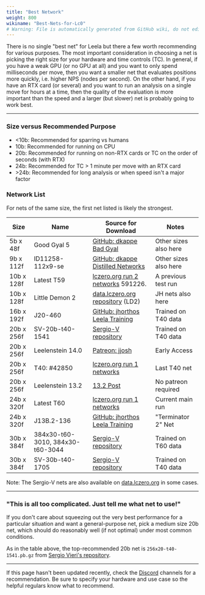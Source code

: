 ```yaml
---
title: "Best Network"
weight: 800
wikiname: "Best-Nets-for-Lc0"
# Warning: File is automatically generated from GitHub wiki, do not edit by hand.
---
```

There is no single "best net" for Leela but there a few worth recommending for various purposes. The most important consideration in choosing a net is picking the right size for your hardware and time controls (TC). In general, if you have a weak GPU (or no GPU at all) and you want to only spend milliseconds per move, then you want a smaller net that evaluates positions more quickly, i.e. higher NPS (nodes per second). On the other hand, if you have an RTX card (or several) and you want to run an analysis on a single move for hours at a time, then the quality of the evaluation is more important than the speed and a larger (but slower) net is probably going to work best.

---

### Size versus Recommended Purpose
* <10b: Recommended for sparring vs humans
* 10b: Recommended for running on CPU
* 20b: Recommended for running on non-RTX cards or TC on the order of seconds (with RTX)
* 24b: Recommended for TC > 1 minute per move with an RTX card
* \>24b: Recommended for long analysis or when speed isn't a major factor

### Network List

For nets of the same size, the first net listed is likely the strongest.

| Size   | Name             | Source for Download               | Notes            |
|--------|------------------|-----------------------------------|------------------|
| 5b x 48f   | Good Gyal 5      | [GitHub: dkappe Bad Gyal](https://github.com/dkappe/leela-chess-weights/wiki/Bad-Gyal) | Other sizes also here |
| 9b x 112f  | ID11258-112x9-se | [GitHub: dkappe Distilled Networks](https://github.com/dkappe/leela-chess-weights/wiki/Distilled-Networks) | Other sizes also here |
| 10b x 128f | Latest T59  | [lczero.org run 2 networks](https://training.lczero.org/get_network?sha=47e3f899519dc1bc95496a457b77730fce7b0b89b6187af5c01ecbbd02e88398) 591226. | A previous test run |
| 10b x 128f | Little Demon 2 | [data.lczero.org repository](http://data.lczero.org/files/networks-contrib/) (LD2) | JH nets also here |
| 16b x 192f | J20-460          | [GitHub: jhorthos Leela Training](https://github.com/jhorthos/lczero-training/wiki/Leela-Training) | Trained on T40 data |
| 20b x 256f | SV-20b-t40-1541  | [Sergio-V repository](https://www.comp.nus.edu.sg/~sergio-v/t40/256x20/) | Trained on T40 data |
| 20b x 256f | Leelenstein 14.0 | [Patreon: jjosh](https://www.patreon.com/posts/ls-14-34414677) | Early Access |
| 20b x 256f | T40: #42850   | [lczero.org run 1 networks](https://training.lczero.org/networks/1) | Last T40 net |
| 20b x 256f | Leelenstein 13.2 | [13.2 Post](https://www.patreon.com/posts/33551041) | No patreon required |
| 24b x 320f | Latest T60       | [lczero.org run 1 networks](https://training.lczero.org/networks/1) | Current main run |
| 24b x 320f | J13B.2-136       | [GitHub: jhorthos Leela Training](https://github.com/jhorthos/lczero-training/wiki/Leela-Training) | "Terminator 2" Net |
| 30b x 384f | 	384x30-t60-3010, 384x30-t60-3044 | [Sergio-V repository](https://www.comp.nus.edu.sg/~sergio-v/t60/384x30/) | Trained on T60 data |
| 30b x 384f | SV-30b-t40-1705| [Sergio-V repository](https://www.comp.nus.edu.sg/~sergio-v/t40/384x30/) | Trained on T40 data |

Note: The Sergio-V nets are also available on [data.lczero.org](http://data.lczero.org/files/networks-contrib/sergio-v/) in some cases.

---

### "This is all too complicated. Just tell me what net to use!"

If you don't care about squeezing out the very best performance for a particular situation and want a general-purpose net, pick a medium size 20b net, which should do reasonably well (if not optimal) under most common conditions.

As in the table above, the top-recommended 20b net is `256x20-t40-1541.pb.gz` from [Sergio Vieri's repository](https://www.comp.nus.edu.sg/~sergio-v/t40/256x20/).

---

If this page hasn't been updated recently, check the [Discord](https://discord.gg/pKujYxD) channels for a recommendation. Be sure to specify your hardware and use case so the helpful regulars know what to recommend.